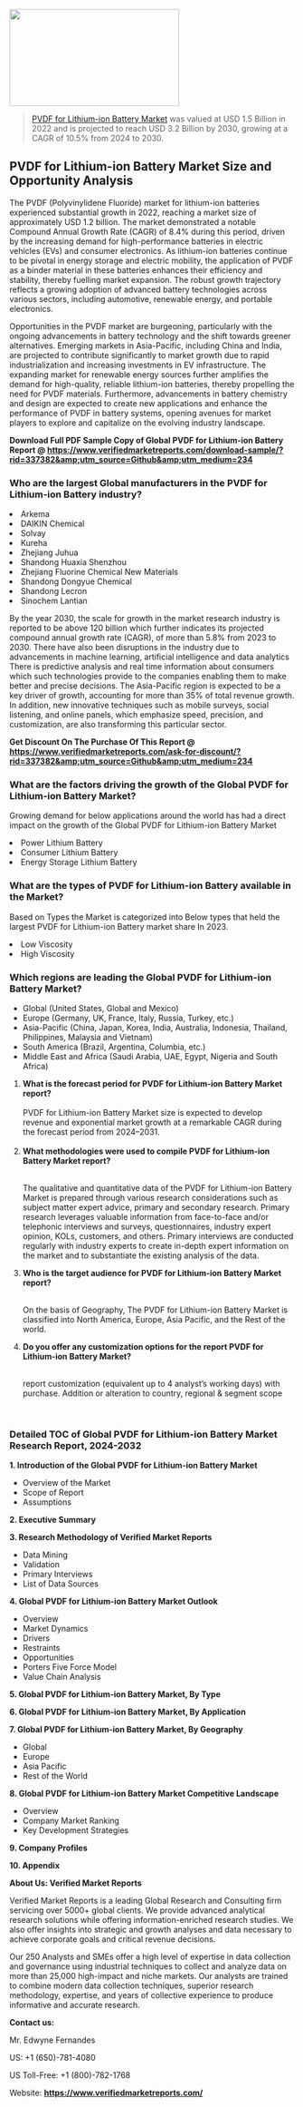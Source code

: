 <img src="https://ffe5etoiles.com/wp-content/uploads/2024/12/MST1-300x171.png" alt="" width="300" height="171" class="alignnone size-medium wp-image-20088" /><blockquote><p><p><a href="https://www.verifiedmarketreports.com/download-sample/?rid=337382&utm_source=Github&utm_medium=234" target="_blank">PVDF for Lithium-ion Battery Market</a> was valued at USD 1.5 Billion in 2022 and is projected to reach USD 3.2 Billion by 2030, growing at a CAGR of 10.5% from 2024 to 2030.</p></blockquote><p><h2>PVDF for Lithium-ion Battery Market Size and Opportunity Analysis</h2><p>The PVDF (Polyvinylidene Fluoride) market for lithium-ion batteries experienced substantial growth in 2022, reaching a market size of approximately USD 1.2 billion. The market demonstrated a notable Compound Annual Growth Rate (CAGR) of 8.4% during this period, driven by the increasing demand for high-performance batteries in electric vehicles (EVs) and consumer electronics. As lithium-ion batteries continue to be pivotal in energy storage and electric mobility, the application of PVDF as a binder material in these batteries enhances their efficiency and stability, thereby fuelling market expansion. The robust growth trajectory reflects a growing adoption of advanced battery technologies across various sectors, including automotive, renewable energy, and portable electronics.</p><p>Opportunities in the PVDF market are burgeoning, particularly with the ongoing advancements in battery technology and the shift towards greener alternatives. Emerging markets in Asia-Pacific, including China and India, are projected to contribute significantly to market growth due to rapid industrialization and increasing investments in EV infrastructure. The expanding market for renewable energy sources further amplifies the demand for high-quality, reliable lithium-ion batteries, thereby propelling the need for PVDF materials. Furthermore, advancements in battery chemistry and design are expected to create new applications and enhance the performance of PVDF in battery systems, opening avenues for market players to explore and capitalize on the evolving industry landscape.</p></p><p class=""><strong>Download Full PDF Sample Copy of Global PVDF for Lithium-ion Battery Report @ <a href="https://www.verifiedmarketreports.com/download-sample/?rid=337382&amp;utm_source=Github&amp;utm_medium=234" target="_blank">https://www.verifiedmarketreports.com/download-sample/?rid=337382&amp;utm_source=Github&amp;utm_medium=234</a></strong></p><h3 id="" class="">Who are the largest Global manufacturers in the PVDF for Lithium-ion Battery industry?</h3><p><li>Arkema</li><li> DAIKIN Chemical</li><li> Solvay</li><li> Kureha</li><li> Zhejiang Juhua</li><li> Shandong Huaxia Shenzhou</li><li> Zhejiang Fluorine Chemical New Materials</li><li> Shandong Dongyue Chemical</li><li> Shandong Lecron</li><li> Sinochem Lantian</li></p><div class=""><div class="" dir="" data-message-author-role="" data-message-id="" data-message-model-slug=""><div class=""><div class=""><div class=""><div class="" dir="" data-message-author-role="" data-message-id="" data-message-model-slug=""><div class=""><div class=""><p>By the year 2030, the scale for growth in the market research industry is reported to be above 120 billion which further indicates its projected compound annual growth rate (CAGR), of more than 5.8% from 2023 to 2030. There have also been disruptions in the industry due to advancements in machine learning, artificial intelligence and data analytics There is predictive analysis and real time information about consumers which such technologies provide to the companies enabling them to make better and precise decisions. The Asia-Pacific region is expected to be a key driver of growth, accounting for more than 35% of total revenue growth. In addition, new innovative techniques such as mobile surveys, social listening, and online panels, which emphasize speed, precision, and customization, are also transforming this particular sector.</p><p><strong>Get Discount On The Purchase Of This Report @&nbsp; <a href="https://www.verifiedmarketreports.com/ask-for-discount/?rid=337382&amp;utm_source=Github&amp;utm_medium=234" target="_blank">https://www.verifiedmarketreports.com/ask-for-discount/?rid=337382&amp;utm_source=Github&amp;utm_medium=234</a></strong></p></div></div></div></div></div></div></div></div><h3 id="" class="">What are the factors driving the growth of the Global PVDF for Lithium-ion Battery Market?</h3><p id="" class="">Growing demand for below applications around the world has had a direct impact on the growth of the Global PVDF for Lithium-ion Battery Market</p><p id="" class=""><li>Power Lithium Battery</li><li> Consumer Lithium Battery</li><li> Energy Storage Lithium Battery</li></p><h3 id="" class="">What are the types of PVDF for Lithium-ion Battery available in the Market?</h3><p id="" class="">Based on Types the Market is categorized into Below types that held the largest PVDF for Lithium-ion Battery market share In 2023.</p><p id="" class=""><li>Low Viscosity</li><li> High Viscosity</li></p><h3 id="" class="">Which regions are leading the Global PVDF for Lithium-ion Battery Market?</h3><ul><li>Global (United States, Global and Mexico)</li><li>Europe (Germany, UK, France, Italy, Russia, Turkey, etc.)</li><li>Asia-Pacific (China, Japan, Korea, India, Australia, Indonesia, Thailand, Philippines, Malaysia and Vietnam)</li><li>South America (Brazil, Argentina, Columbia, etc.)</li><li>Middle East and Africa (Saudi Arabia, UAE, Egypt, Nigeria and South Africa)</li></ul><p><ol><li><strong>What is the forecast period for PVDF for Lithium-ion Battery Market report?<br /></strong><br /><span data-sheets-root="1" data-sheets-value="{&quot;1&quot;:2,&quot;2&quot;:&quot;XXXX size is expected to develop revenue and exponential market growth at a remarkable CAGR during the forecast period from 2024&ndash;2030.&quot;}" data-sheets-userformat="{&quot;2&quot;:12674,&quot;4&quot;:{&quot;1&quot;:2,&quot;2&quot;:16776960},&quot;10&quot;:2,&quot;11&quot;:0,&quot;15&quot;:&quot;Arial&quot;,&quot;16&quot;:12}">PVDF for Lithium-ion Battery Market size is expected to develop revenue and exponential market growth at a remarkable CAGR during the forecast period from 2024&ndash;2031.</span><br /><br /></li><li><strong>What methodologies were used to compile PVDF for Lithium-ion Battery Market report?<br /><br /></strong><p>The qualitative and quantitative data of the&nbsp;PVDF for Lithium-ion Battery Market is prepared through various research considerations such as subject matter expert advice, primary and secondary research. Primary research leverages valuable information from face-to-face and/or telephonic interviews and surveys, questionnaires, industry expert opinion, KOLs, customers, and others. Primary interviews are conducted regularly with industry experts to create in-depth expert information on the market and to substantiate the existing analysis of the data.&nbsp;</p></li><li><strong>Who is the target audience for PVDF for Lithium-ion Battery Market report?<br /><br /></strong><p>On the basis of Geography, The&nbsp;PVDF for Lithium-ion Battery Market is classified into North America, Europe, Asia Pacific, and the Rest of the world.</p></li><li><strong>Do you offer any customization options for the report PVDF for Lithium-ion Battery Market?<br /><br /></strong><p>report customization (equivalent up to 4 analyst&rsquo;s working days) with purchase. Addition or alteration to country, regional &amp; segment scope</p><p>&nbsp;</p></li></ol></p><h3 id="" class="">Detailed TOC of Global PVDF for Lithium-ion Battery Market Research Report, 2024-2032</h3><p id="" class=""><strong>1. Introduction of the Global PVDF for Lithium-ion Battery Market</strong></p><ul><li>Overview of the Market</li><li>Scope of Report</li><li>Assumptions</li></ul><p id="" class=""><strong>2. Executive Summary</strong></p><p id="" class=""><strong>3. Research Methodology of&nbsp;Verified Market Reports</strong></p><ul><li>Data Mining</li><li>Validation</li><li>Primary Interviews</li><li>List of Data Sources</li></ul><p id="" class=""><strong>4. Global PVDF for Lithium-ion Battery Market Outlook</strong></p><ul><li>Overview</li><li>Market Dynamics</li><li>Drivers</li><li>Restraints</li><li>Opportunities</li><li>Porters Five Force Model</li><li>Value Chain Analysis</li></ul><p id="" class=""><strong>5. Global PVDF for Lithium-ion Battery Market, By&nbsp;Type</strong></p><p id="" class=""><strong>6. Global PVDF for Lithium-ion Battery Market, By Application</strong></p><p id="" class=""><strong>7. Global PVDF for Lithium-ion Battery Market, By Geography</strong></p><ul><li>Global</li><li>Europe</li><li>Asia Pacific</li><li>Rest of the World</li></ul><p id="" class=""><strong>8. Global PVDF for Lithium-ion Battery Market Competitive Landscape</strong></p><ul><li>Overview</li><li>Company Market Ranking</li><li>Key Development Strategies</li></ul><p id="" class=""><strong>9. Company Profiles</strong></p><p id="" class=""><strong>10. Appendix</strong></p><p id="" class=""><strong>About Us: Verified Market Reports</strong></p><p id="" class="">Verified Market Reports is a leading Global Research and Consulting firm servicing over 5000+ global clients. We provide advanced analytical research solutions while offering information-enriched research studies. We also offer insights into strategic and growth analyses and data necessary to achieve corporate goals and critical revenue decisions.</p><p id="" class="">Our 250 Analysts and SMEs offer a high level of expertise in data collection and governance using industrial techniques to collect and analyze data on more than 25,000 high-impact and niche markets. Our analysts are trained to combine modern data collection techniques, superior research methodology, expertise, and years of collective experience to produce informative and accurate research.</p><p id="" class=""><strong>Contact us:</strong></p><p id="" class="">Mr. Edwyne Fernandes</p><p id="" class="">US: +1 (650)-781-4080</p><p id="" class="">US Toll-Free: +1 (800)-782-1768</p><p id="" class="">Website: <a target="" data-test-app-aware-link=""><strong>https://www.verifiedmarketreports.com/</strong></a></p>
